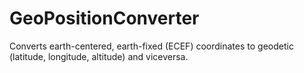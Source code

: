 # GeoPositionConverter
Converts earth-centered, earth-fixed (ECEF) coordinates to geodetic (latitude, longitude, altitude) and viceversa.
